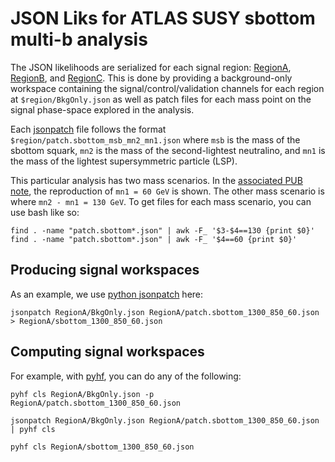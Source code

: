 # JSON Liks for ATLAS SUSY sbottom multi-b analysis

The JSON likelihoods are serialized for each signal region: [RegionA](RegionA), [RegionB](RegionB), and [RegionC](RegionC). This is done by providing a background-only workspace containing the signal/control/validation channels for each region at `$region/BkgOnly.json` as well as patch files for each mass point on the signal phase-space explored in the analysis.

Each [jsonpatch](http://jsonpatch.com/) file follows the format `$region/patch.sbottom_msb_mn2_mn1.json` where `msb` is the mass of the sbottom squark, `mn2` is the mass of the second-lightest neutralino, and `mn1` is the mass of the lightest supersymmetric particle (LSP).

This particular analysis has two mass scenarios. In the [associated PUB note](https://atlas.web.cern.ch/Atlas/GROUPS/PHYSICS/PUBNOTES/ATL-PHYS-PUB-2019-029/), the reproduction of `mn1 = 60 GeV` is shown. The other mass scenario is where `mn2 - mn1 = 130 GeV`. To get files for each mass scenario, you can use bash like so:

```
find . -name "patch.sbottom*.json" | awk -F_ '$3-$4==130 {print $0}'
find . -name "patch.sbottom*.json" | awk -F_ '$4==60 {print $0}'
```

## Producing signal workspaces

As an example, we use [python jsonpatch](https://python-json-patch.readthedocs.io/en/latest/) here:

```
jsonpatch RegionA/BkgOnly.json RegionA/patch.sbottom_1300_850_60.json > RegionA/sbottom_1300_850_60.json
```

## Computing signal workspaces

For example, with [pyhf](https://diana-hep.org/pyhf/), you can do any of the following:

```
pyhf cls RegionA/BkgOnly.json -p RegionA/patch.sbottom_1300_850_60.json

jsonpatch RegionA/BkgOnly.json RegionA/patch.sbottom_1300_850_60.json | pyhf cls

pyhf cls RegionA/sbottom_1300_850_60.json
```
